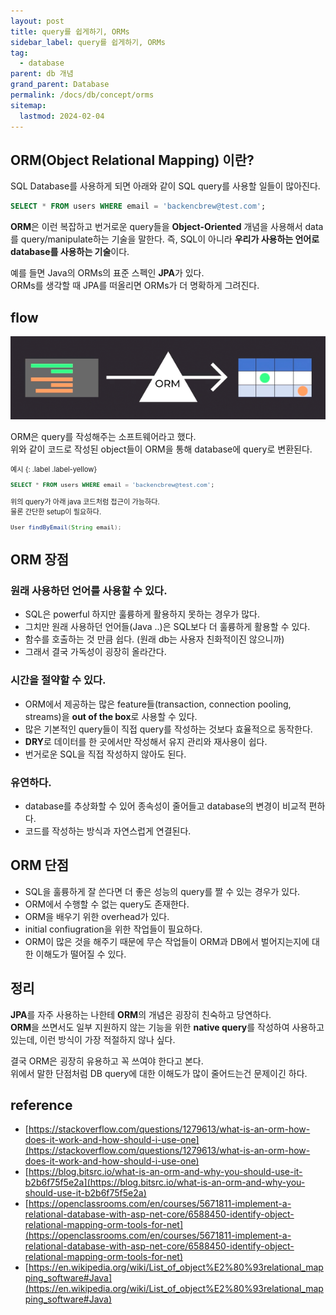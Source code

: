 ```yaml
---
layout: post
title: query를 쉽게하기, ORMs
sidebar_label: query를 쉽게하기, ORMs
tag:
  - database
parent: db 개념
grand_parent: Database
permalink: /docs/db/concept/orms
sitemap:
  lastmod: 2024-02-04
---
```


## ORM(Object Relational Mapping) 이란?

SQL Database를 사용하게 되면 아래와 같이 SQL query를 사용할 일들이 많아진다.  
```SQL
SELECT * FROM users WHERE email = 'backencbrew@test.com';
```

**ORM**은 이런 복잡하고 번거로운 query들을 **Object-Oriented** 개념을 사용해서 data를 query/manipulate하는 기술을 말한다.
즉, SQL이 아니라 **우리가 사용하는 언어로 database를 사용하는 기술**이다.

예를 들면 Java의 ORMs의 표준 스펙인 **JPA**가 있다.  
ORMs를 생각할 때 JPA를 떠올리면 ORMs가 더 명확하게 그려진다.


## flow

![orm](/images/post/database/orm.png)

ORM은 query를 작성해주는 소프트웨어라고 했다.  
위와 같이 코드로 작성된 object들이 ORM을 통해 database에 query로 변환된다.

<div class="code-example" markdown="1" style="font-size: 0.8em">
예시
{: .label .label-yellow}  

```SQL
SELECT * FROM users WHERE email = 'backencbrew@test.com';
```

위의 query가 아래 java 코드처럼 접근이 가능하다.  
물론 간단한 setup이 필요하다.

```java
User findByEmail(String email);
```
</div>


## ORM 장점

### 원래 사용하던 언어를 사용할 수 있다.

- SQL은 powerful 하지만 훌륭하게 활용하지 못하는 경우가 많다.
- 그치만 원래 사용하던 언어들(Java ..)은 SQL보다 더 훌륭하게 활용할 수 있다.
- 함수를 호출하는 것 만큼 쉽다. (원래 db는 사용자 친화적이진 않으니까)
- 그래서 결국 가독성이 굉장히 올라간다.

### 시간을 절약할 수 있다.

- ORM에서 제공하는 많은 feature들(transaction, connection pooling, streams)을 **out of the box**로 사용할 수 있다.
- 많은 기본적인 query들이 직접 query를 작성하는 것보다 효율적으로 동작한다.
- **DRY**로 데이터를 한 곳에서만 작성해서 유지 관리와 재사용이 쉽다.  
- 번거로운 SQL을 직접 작성하지 않아도 된다.

### 유연하다.

- database를 추상화할 수 있어 종속성이 줄어들고 database의 변경이 비교적 편하다.
- 코드를 작성하는 방식과 자연스럽게 연결된다.


## ORM 단점

- SQL을 훌륭하게 잘 쓴다면 더 좋은 성능의 query를 짤 수 있는 경우가 있다.
- ORM에서 수행할 수 없는 query도 존재한다.
- ORM을 배우기 위한 overhead가 있다.
- initial confiugration을 위한 작업들이 필요하다.
- ORM이 많은 것을 해주기 때문에 무슨 작업들이 ORM과 DB에서 벌어지는지에 대한 이해도가 떨어질 수 있다.


## 정리

**JPA**를 자주 사용하는 나한테 **ORM**의 개념은 굉장히 친숙하고 당연하다.  
**ORM**을 쓰면서도 일부 지원하지 않는 기능을 위한 **native query**를 작성하여 사용하고 있는데, 이런 방식이 가장 적절하지 않나 싶다.  

결국 ORM은 굉장히 유용하고 꼭 쓰여야 한다고 본다.  
위에서 말한 단점처럼 DB query에 대한 이해도가 많이 줄어드는건 문제이긴 하다.



## reference

- [https://stackoverflow.com/questions/1279613/what-is-an-orm-how-does-it-work-and-how-should-i-use-one](https://stackoverflow.com/questions/1279613/what-is-an-orm-how-does-it-work-and-how-should-i-use-one)  
- [https://blog.bitsrc.io/what-is-an-orm-and-why-you-should-use-it-b2b6f75f5e2a](https://blog.bitsrc.io/what-is-an-orm-and-why-you-should-use-it-b2b6f75f5e2a)    
- [https://openclassrooms.com/en/courses/5671811-implement-a-relational-database-with-asp-net-core/6588450-identify-object-relational-mapping-orm-tools-for-net](https://openclassrooms.com/en/courses/5671811-implement-a-relational-database-with-asp-net-core/6588450-identify-object-relational-mapping-orm-tools-for-net)
- [https://en.wikipedia.org/wiki/List_of_object%E2%80%93relational_mapping_software#Java](https://en.wikipedia.org/wiki/List_of_object%E2%80%93relational_mapping_software#Java)
